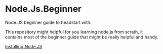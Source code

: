 # Node.Js.Beginner
Node.JS beginner guide to headstart with.

This repository might helpful for you learning node.js from scrath, it contains most of the beginner guide that might be really helpful and handy.

[Installing Node.JS](https://github.com/BalajiJBcs/NOde.Js.Beginner)
